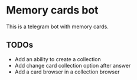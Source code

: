 # Memory cards bot 

This is a telegram bot with memory cards.

 ## TODOs
- Add an ability to create a collection
- Add change card collection option after answer
- Add a card browser in a collection browser